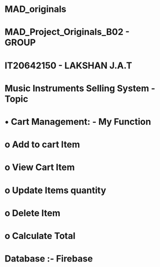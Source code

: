 # MAD_originals

# MAD_Project_Originals_B02 - GROUP

# IT20642150 - LAKSHAN J.A.T

# Music Instruments Selling System - Topic

# •	Cart Management: - My Function

# o	Add to cart Item
# o	View Cart Item
# o	Update Items quantity
# o	Delete Item 
# o	Calculate Total

# Database :- Firebase
